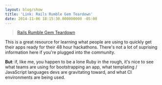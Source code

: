 ```yaml
---
layout: blog/show
title: 'Link: Rails Rumble Gem Teardown'
date: 2014-11-06 18:15:30.000000000 -05:00
---
```

> [Rails Rumble Gem Teardown](https://www.dwellable.com/blog/Rails-Rumble-Gem-Teardown)

This is a great resource for learning what people are using to quickly get their apps ready for their 48 hour hackathons. There's not a lot of suprising information here if you're plugged into the community. 

**But**: if, like me, you happen to be a lone Ruby in the rough, it's nice to see what teams are using for bootstrapping an app, what templating / JavaScript languages devs are gravitating toward, and what CI environments are being used.

